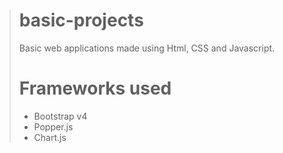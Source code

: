 > # basic-projects
> Basic web applications made using Html, CSS and Javascript.
>
> # Frameworks used
> - Bootstrap v4
> - Popper.js
> - Chart.js
